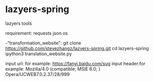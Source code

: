 # lazyers-spring
lazyers tools

requirement:
  requests
  json
  os

-"transformation_website":
  git clone https://github.com/stevezhangz/lazyers-spring.git
  cd lazyers-spring
  ipython3 translation_website.py
  
  input url: for example: https://fanyi.baidu.com/sug
  input header:for example: Mozilla/4.0 (compatible; MSIE 6.0; ) Opera/UCWEB7.0.2.37/28/999


